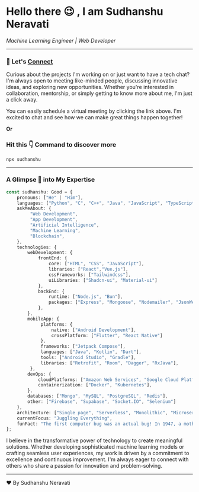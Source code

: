 # Hello there 😉 , I am Sudhanshu Neravati
*Machine Learning Engineer | Web Developer*

---

### 👋 Let's [Connect](https://cal.com/sudhanshu095/30min)

Curious about the projects I'm working on or just want to have a tech chat? I'm always open to meeting like-minded people, discussing innovative ideas, and exploring new opportunities. Whether you're interested in collaboration, mentorship, or simply getting to know more about me, I'm just a click away.

You can easily schedule a virtual meeting by clicking the link above. I'm excited to chat and see how we can make great things happen together!

**Or**

### Hit this 👇 Command to discover more

```
npx sudhanshu
```

---

### A Glimpse 🔎 into My Expertise

```typescript
const sudhanshu: Good = {
    pronouns: ["He" | "Him"],
    languages: ["Python", "C", "C++", "Java", "JavaScript", "TypeScript"],
    askMeAbout: {
         "Web Development", 
         "App Development", 
         "Artificial Intelligence", 
         "Machine Learning",
         "Blockchain",
    },
    technologies: {
        webDevelopment: {
            frontEnd: {
                core: ["HTML", "CSS", "JavaScript"],
                libraries: ["React","Vue.js"],
                cssFrameworks: ["Tailwindcss"],
                uiLibraries: ["Shadcn-ui", "Material-ui"]
            },
            backEnd: {
                runtime: ["Node.js", "Bun"],
                packages: ["Express", "Mongoose", "Nodemailer", "JsonWebToken", "Bcrypt"],
            },
        },
        mobileApp: {
             platforms: {
                 native: ["Android Development"],
                 crossPlatform: ["Flutter", "React Native"]
             },
             frameworks: ["Jetpack Compose"],
             languages: ["Java", "Kotlin", "Dart"],
             tools: ["Android Studio", "Gradle"],
             libraries: ["Retrofit", "Room", "Dagger", "RxJava"],
         },
        devOps: {
            cloudPlatforms: ["Amazon Web Services", "Google Cloud Platform", "Microsoft Azure"],
            containerization: ["Docker", "Kubernetes"],
        },
        databases: ["Mongo", "MySQL", "PostgreSQL", "Redis"],
        other: ["Firebase", "Supabase", "Socket.IO", "Selenium"]
    },
    architecture: ["Single page", "Serverless", "Monolithic", "Microservices"],
    currentFocus: "Juggling Everything",
    funFact: "The first computer bug was an actual bug! In 1947, a moth got stuck in a relay of the Harvard Mark II computer, and ever since, the term 'bug' has been used to describe software glitches."
};
``` 

I believe in the transformative power of technology to create meaningful solutions. Whether developing sophisticated machine learning models or crafting seamless user experiences, my work is driven by a commitment to excellence and continuous improvement. I'm always eager to connect with others who share a passion for innovation and problem-solving.

---

❤️ By Sudhanshu Neravati
